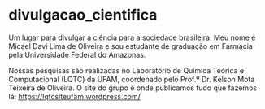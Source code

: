 # divulgacao_cientifica
Um lugar para divulgar a ciência para a sociedade brasileira. Meu nome é Micael Davi Lima de Oliveira e sou estudante de graduação em Farmácia pela Universidade Federal do Amazonas.

Nossas pesquisas são realizadas no Laboratório de Química Teórica e Computacional (LQTC) da UFAM, coordenado pelo Prof.º Dr. Kelson Mota Teixeira de Oliveira. O site do grupo é onde publicamos tudo que fazemos lá: https://lqtcsiteufam.wordpress.com/
